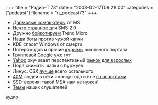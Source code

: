 +++
title = "Радио–Т 73"
date = "2008-02-17T08:28:00"
categories = ["podcast"]
filename = "rt_podcast73"
+++


- [Дармовые компьютеры](http://habrahabr.ru/blog/lenta/35874.html) от MS
- [Нечто странное](http://habrahabr.ru/blog/gadgets/35899.html) для SMS 2.0
- Дружно [бойкотируем](http://habrahabr.ru/blog/open_source/35940.html) Trend Micro
- Наши боты [против](http://webplanet.ru/news/security/2008/02/15/gmail_capcha.html) чужой капчи
- KDE спасет Windows от смерти
- Потеря кодов и прочие [курьезы](http://webplanet.ru/news/security/2008/02/11/fursenko_portal.html) школьного портала
- [Групповой Google](http://internetno.net/2008/02/07/apps-team/) уже тут
- [Yahoo](http://www.deepapple.com/news/29756.html) окучивает перспективный [рынок для взрослых](http://net.compulenta.ru/347868/)
- Пора снимать шапки с буржуев
- Линус: OSX [лучше](http://habrahabr.ru/blog/linux/35363.html) всего остального
- [40M](http://webplanet.ru/news/research/2008/02/08/russia_second.html) людей в сети к концу года и все [с паспортами](http://www.cifrovik.ru/publish/open_article/11214/)
- SSD-версия: такой МБА нам [не нужен](http://www.engadget.com/2008/02/06/macbook-air-with-ssd-tested-performance-boost-nowhere-to-be-fou/)!
- [Темы](http://radio-t.com/temi_dlja_vipuskov/temyi-dlya-73/) наших слушателей

[аудио](http://cdn.radio-t.com/rt_podcast73.mp3)
<audio src="http://cdn.radio-t.com/rt_podcast73.mp3" preload="none"></audio>
